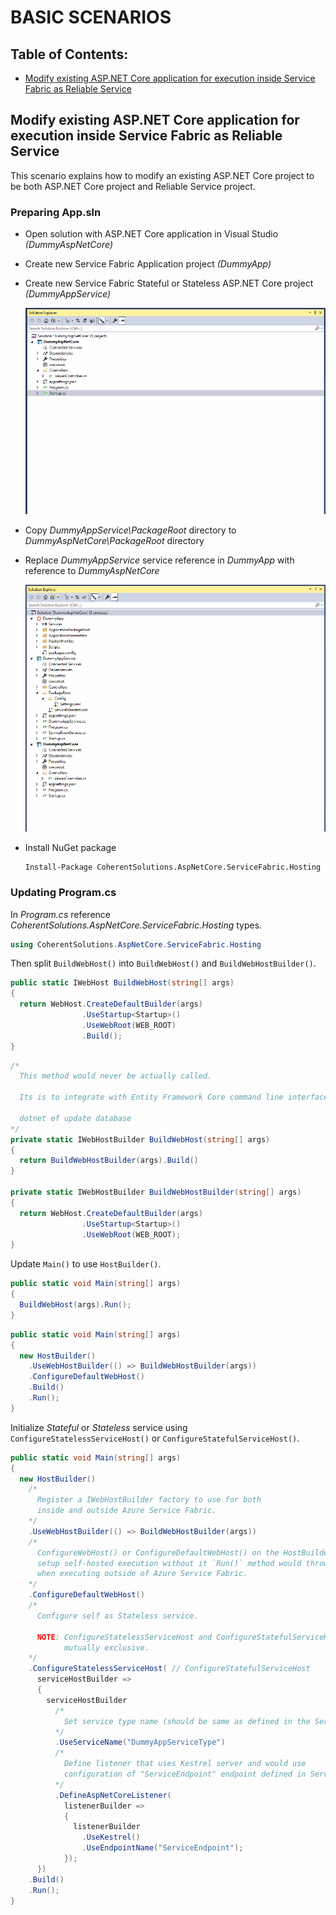 ﻿# BASIC SCENARIOS

## Table of Contents:
* [Modify existing ASP.NET Core application for execution inside Service Fabric as Reliable Service](#modify-existing-asp.net-core-application-for-execution-inside-service-fabric-as-reliable-service)

## Modify existing ASP.NET Core application for execution inside Service Fabric as Reliable Service

This scenario explains how to modify an existing ASP.NET Core project to be both ASP.NET Core project and Reliable Service project.

### Preparing App.sln

* Open solution with ASP.NET Core application in Visual Studio *(DummyAspNetCore)*
* Create new Service Fabric Application project *(DummyApp)*
* Create new Service Fabric Stateful or Stateless ASP.NET Core project *(DummyAppService)*

  ![Create new Service Fabric Application & Service projects][1]

* Copy *DummyAppService\PackageRoot* directory to *DummyAspNetCore\PackageRoot* directory
* Replace *DummyAppService* service reference in *DummyApp* with reference to *DummyAspNetCore*

  ![Copy PackageRoot directory][2]

* Install NuGet package
  ```
  Install-Package CoherentSolutions.AspNetCore.ServiceFabric.Hosting
  ```

### Updating Program.cs

In *Program.cs* reference *CoherentSolutions.AspNetCore.ServiceFabric.Hosting* types.

``` csharp
using CoherentSolutions.AspNetCore.ServiceFabric.Hosting
``` 

Then split `BuildWebHost()` into `BuildWebHost()` and `BuildWebHostBuilder()`.

``` csharp
public static IWebHost BuildWebHost(string[] args) 
{
  return WebHost.CreateDefaultBuilder(args)
                .UseStartup<Startup>()
                .UseWebRoot(WEB_ROOT)
                .Build();
}
```

``` csharp
/*
  This method would never be actually called.

  Its is to integrate with Entity Framework Core command line interface.

  dotnet ef update database
*/
private static IWebHostBuilder BuildWebHost(string[] args) 
{
  return BuildWebHostBuilder(args).Build()
}

private static IWebHostBuilder BuildWebHostBuilder(string[] args) 
{
  return WebHost.CreateDefaultBuilder(args)
                .UseStartup<Startup>()
                .UseWebRoot(WEB_ROOT);
}
```

Update `Main()` to use `HostBuilder()`.

``` csharp
public static void Main(string[] args)
{
  BuildWebHost(args).Run();
}
```

``` csharp
public static void Main(string[] args)
{
  new HostBuilder()
    .UseWebHostBuilder(() => BuildWebHostBuilder(args))
    .ConfigureDefaultWebHost()
    .Build()
    .Run();
}
```

Initialize *Stateful* or *Stateless* service using `ConfigureStatelessServiceHost()` or `ConfigureStatefulServiceHost()`.

``` csharp
public static void Main(string[] args)
{
  new HostBuilder()
    /*
      Register a IWebHostBuilder factory to use for both 
      inside and outside Azure Service Fabric.
    */
    .UseWebHostBuilder(() => BuildWebHostBuilder(args))
    /*
      ConfigureWebHost() or ConfigureDefaultWebHost() on the HostBuilder is required to 
      setup self-hosted execution without it `Run()` method would throw an exception
      when executing outside of Azure Service Fabric.
    */
    .ConfigureDefaultWebHost()
    /*
      Configure self as Stateless service.

      NOTE: ConfigureStatelessServiceHost and ConfigureStatefulServiceHost are 
            mutually exclusive.
    */
    .ConfigureStatelessServiceHost( // ConfigureStatefulServiceHost
      serviceHostBuilder =>
      {
        serviceHostBuilder
          /*
            Set service type name (should be same as defined in the ServiceManifest.xml)
          */
          .UseServiceName("DummyAppServiceType")
          /*
            Define listener that uses Kestrel server and would use
            configuration of "ServiceEndpoint" endpoint defined in ServiceManifest.xml.
          */
          .DefineAspNetCoreListener(
            listenerBuilder =>
            {
              listenerBuilder
                .UseKestrel()
                .UseEndpointName("ServiceEndpoint");
            });
      })
    .Build()
    .Run();
}
```

[1]: images/bs-modify-existing-create-sf-project.gif "Create new Service Fabric Application & Service projects"
[2]: images/bs-modify-existing-copy-package-dir-and-replace-ref.gif "Copy PackageRoot directory"